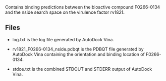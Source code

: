 Contains binding predictions between the bioactive compound F0266-0134 and the nside search space on the virulence factor rv1821.

## Files

- log.txt is the log file generated by AutoDock Vina.

- rv1821_F0266-0134_nside.pdbqt is the PDBQT file generated by AutoDock Vina containing the orientation and binding location of F0266-0134.

- stdoe.txt is the combined STDOUT and STDERR output of AutoDock Vina.

